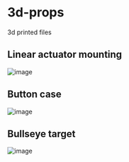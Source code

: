 # 3d-props
3d printed files

## Linear actuator mounting

![image](https://user-images.githubusercontent.com/60868965/212542890-ffdc5e66-8b10-49e3-b613-0404c18971e2.png)

## Button case

![image](https://user-images.githubusercontent.com/60868965/212542954-92e3f890-5810-461b-9660-b8a49e3debc9.png)

## Bullseye target

![image](https://user-images.githubusercontent.com/60868965/212542966-32c8ca4a-2d8a-4770-a37a-413ab2c144ba.png)
